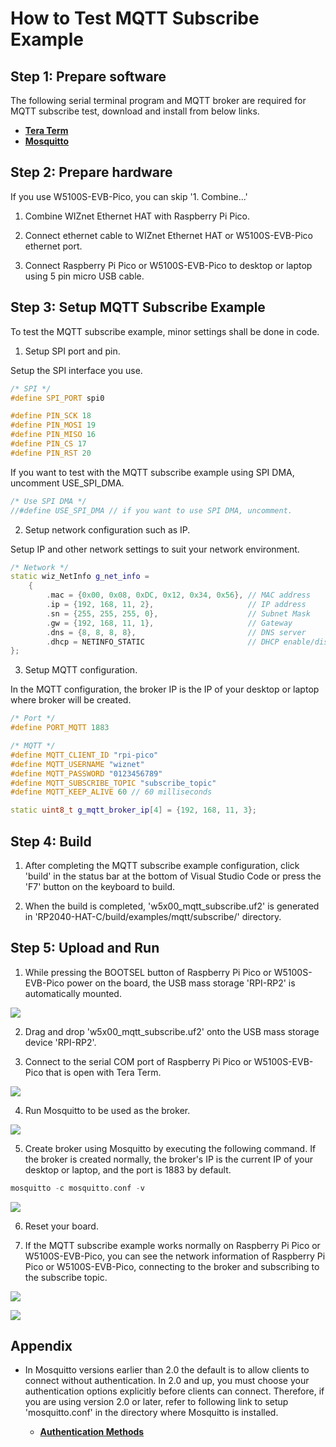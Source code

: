 # How to Test MQTT Subscribe Example



## Step 1: Prepare software

The following serial terminal program and MQTT broker are required for MQTT subscribe test, download and install from below links.

- [**Tera Term**][link-tera_term]
- [**Mosquitto**][link-mosquitto]



## Step 2: Prepare hardware

If you use W5100S-EVB-Pico, you can skip '1. Combine...'

1. Combine WIZnet Ethernet HAT with Raspberry Pi Pico.

2. Connect ethernet cable to WIZnet Ethernet HAT or W5100S-EVB-Pico ethernet port.

3. Connect Raspberry Pi Pico or W5100S-EVB-Pico to desktop or laptop using 5 pin micro USB cable.



## Step 3: Setup MQTT Subscribe Example

To test the MQTT subscribe example, minor settings shall be done in code.

1. Setup SPI port and pin.

Setup the SPI interface you use.

```cpp
/* SPI */
#define SPI_PORT spi0

#define PIN_SCK 18
#define PIN_MOSI 19
#define PIN_MISO 16
#define PIN_CS 17
#define PIN_RST 20
```

If you want to test with the MQTT subscribe example using SPI DMA, uncomment USE_SPI_DMA.

```cpp
/* Use SPI DMA */
//#define USE_SPI_DMA // if you want to use SPI DMA, uncomment.
```



2. Setup network configuration such as IP.

Setup IP and other network settings to suit your network environment.

```cpp
/* Network */
static wiz_NetInfo g_net_info =
    {
        .mac = {0x00, 0x08, 0xDC, 0x12, 0x34, 0x56}, // MAC address
        .ip = {192, 168, 11, 2},                     // IP address
        .sn = {255, 255, 255, 0},                    // Subnet Mask
        .gw = {192, 168, 11, 1},                     // Gateway
        .dns = {8, 8, 8, 8},                         // DNS server
        .dhcp = NETINFO_STATIC                       // DHCP enable/disable
};
```

3. Setup MQTT configuration.

In the MQTT configuration, the broker IP is the IP of your desktop or laptop where broker will be created.

```cpp
/* Port */
#define PORT_MQTT 1883

/* MQTT */
#define MQTT_CLIENT_ID "rpi-pico"
#define MQTT_USERNAME "wiznet"
#define MQTT_PASSWORD "0123456789"
#define MQTT_SUBSCRIBE_TOPIC "subscribe_topic"
#define MQTT_KEEP_ALIVE 60 // 60 milliseconds

static uint8_t g_mqtt_broker_ip[4] = {192, 168, 11, 3};
```



## Step 4: Build

1. After completing the MQTT subscribe example configuration, click 'build' in the status bar at the bottom of Visual Studio Code or press the 'F7' button on the keyboard to build.

2. When the build is completed, 'w5x00_mqtt_subscribe.uf2' is generated in 'RP2040-HAT-C/build/examples/mqtt/subscribe/' directory.



## Step 5: Upload and Run

1. While pressing the BOOTSEL button of Raspberry Pi Pico or W5100S-EVB-Pico power on the board, the USB mass storage 'RPI-RP2' is automatically mounted.

![][link-raspberry_pi_pico_usb_mass_storage]

2. Drag and drop 'w5x00_mqtt_subscribe.uf2' onto the USB mass storage device 'RPI-RP2'.

3. Connect to the serial COM port of Raspberry Pi Pico or W5100S-EVB-Pico that is open with Tera Term.

![][link-connect_to_serial_com_port]

4. Run Mosquitto to be used as the broker.

![][link-run_mosquitto]

5. Create broker using Mosquitto by executing the following command. If the broker is created normally, the broker's IP is the current IP of your desktop or laptop, and the port is 1883 by default.

```cpp
mosquitto -c mosquitto.conf -v
```

![][link-create_mqtt_broker_using_mosquitto]

6. Reset your board.

7. If the MQTT subscribe example works normally on Raspberry Pi Pico or W5100S-EVB-Pico, you can see the network information of Raspberry Pi Pico or W5100S-EVB-Pico, connecting to the broker and subscribing to the subscribe topic.

![][link-see_network_information_of_raspberry_pi_pico_connecting_to_broker_and_subscribing_to_subscribe_topic_1]

![][link-see_network_information_of_raspberry_pi_pico_connecting_to_broker_and_subscribing_to_subscribe_topic_2]



## Appendix

- In Mosquitto versions earlier than 2.0 the default is to allow clients to connect without authentication. In 2.0 and up, you must choose your authentication options explicitly before clients can connect. Therefore, if you are using version 2.0 or later, refer to following link to setup 'mosquitto.conf' in the directory where Mosquitto is installed.

    - [**Authentication Methods**][link-authentication_methods]



<!--
Link
-->

[link-tera_term]: https://osdn.net/projects/ttssh2/releases/
[link-mosquitto]: https://mosquitto.org/download/
[link-raspberry_pi_pico_usb_mass_storage]: https://github.com/Wiznet/RP2040-HAT-C/blob/main/static/images/mqtt/subscribe/raspberry_pi_pico_usb_mass_storage.png
[link-connect_to_serial_com_port]: https://github.com/Wiznet/RP2040-HAT-C/blob/main/static/images/mqtt/subscribe/connect_to_serial_com_port.png
[link-run_mosquitto]: https://github.com/Wiznet/RP2040-HAT-C/blob/main/static/images/mqtt/subscribe/run_mosquitto.png
[link-create_mqtt_broker_using_mosquitto]: https://github.com/Wiznet/RP2040-HAT-C/blob/main/static/images/mqtt/subscribe/create_mqtt_broker_using_mosquitto.png
[link-see_network_information_of_raspberry_pi_pico_connecting_to_broker_and_subscribing_to_subscribe_topic_1]: https://github.com/Wiznet/RP2040-HAT-C/blob/main/static/images/mqtt/subscribe/see_network_information_of_raspberry_pi_pico_connecting_to_broker_and_subscribing_to_subscribe_topic_1.png
[link-see_network_information_of_raspberry_pi_pico_connecting_to_broker_and_subscribing_to_subscribe_topic_2]: https://github.com/Wiznet/RP2040-HAT-C/blob/main/static/images/mqtt/subscribe/see_network_information_of_raspberry_pi_pico_connecting_to_broker_and_subscribing_to_subscribe_topic_2.png
[link-authentication_methods]: https://mosquitto.org/documentation/authentication-methods/
